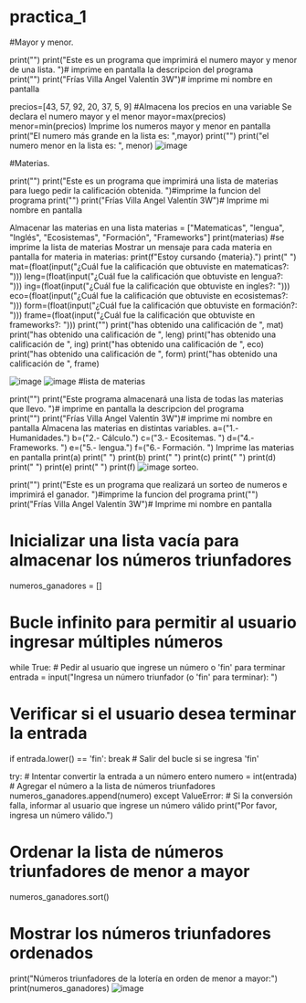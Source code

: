# practica_1
#Mayor y menor.

print("")
print("Este es un programa que imprimirá el numero mayor y menor de una lista. ")# imprime en pantalla la descripcion del programa  
print("")
print("Frías Villa Angel Valentín 3W")# imprime mi nombre en pantalla

precios=[43, 57, 92, 20, 37, 5, 9] #Almacena los precios en una variable
Se declara el numero mayor y el menor
mayor=max(precios)
menor=min(precios)
 Imprime los numeros mayor y menor en pantalla
print("El numero más grande en la lista es: ",mayor)
print("")
print("el numero menor en la lista es: ", menor)
![image](https://github.com/user-attachments/assets/06388ca3-c1c6-4b66-88f4-8b41c7bdcc52)



#Materias.


print("")
print("Este es un programa que imprimirá una lista de materias para luego pedir la calificación obtenida. ")#imprime la funcion del programa
print("")
print("Frías Villa Angel Valentín 3W")# Imprime mi nombre en pantalla


 Almacenar las materias en una lista
materias = ["Matematicas", "lengua", "Inglés", "Ecosistemas", "Formación", "Frameworks"]
print(materias) #se imprime la lista de materias
Mostrar un mensaje para cada materia en pantalla
for materia in materias:
    print(f"Estoy cursando {materia}.")
    print(" ")
    mat=(float(input("¿Cuál fue la calificación que obtuviste en matematicas?: ")))
    leng=(float(input("¿Cuál fue la calificación que obtuviste en lengua?: ")))
    ing=(float(input("¿Cuál fue la calificación que obtuviste en ingles?: ")))
    eco=(float(input("¿Cuál fue la calificación que obtuviste en ecosistemas?: ")))
    form=(float(input("¿Cuál fue la calificación que obtuviste en formación?: ")))
    frame=(float(input("¿Cuál fue la calificación que obtuviste en frameworks?: ")))
    print("")
    print("has obtenido una calificación de ", mat)
    print("has obtenido una calificación de ", leng)
    print("has obtenido una calificación de ", ing) 
    print("has obtenido una calificación de ", eco) 
    print("has obtenido una calificación de ", form) 
    print("has obtenido una calificación de ", frame)

![image](https://github.com/user-attachments/assets/92cf51e2-8db7-43ca-bcea-64742f33dcab)
![image](https://github.com/user-attachments/assets/ef8e8d45-db59-4173-95c8-1191301d829b)
#lista de materias


print("")
print("Este programa almacenará una lista de todas las materias que llevo. ")# imprime en pantalla la descripcion del programa  
print("")
print("Frías Villa Angel Valentín 3W")# imprime mi nombre en pantalla
 Almacena las materias en distintas variables.
a=("1.- Humanidades.")
b=("2.- Cálculo.")
c=("3.- Ecositemas. ")
d=("4.- Frameworks. ")
e=("5.- lengua.")
f=("6.- Formación. ")
Imprime las materias en pantalla
print(a)
print(" ")
print(b)
print(" ")
print(c)
print(" ")
print(d)
print(" ")
print(e)
print(" ")
print(f)
![image](https://github.com/user-attachments/assets/9d10d7a6-b41f-4ead-a93f-fdb7dfeb23e5)
sorteo.



print("")
print("Este es un programa que realizará un sorteo de numeros e imprimirá el ganador. ")#imprime la funcion del programa
print("")
print("Frías Villa Angel Valentín 3W")# Imprime mi nombre en pantalla

# Inicializar una lista vacía para almacenar los números triunfadores
numeros_ganadores = []

# Bucle infinito para permitir al usuario ingresar múltiples números
while True:
    # Pedir al usuario que ingrese un número o 'fin' para terminar
    entrada = input("Ingresa un número triunfador (o 'fin' para terminar): ")
    
  # Verificar si el usuario desea terminar la entrada
  if entrada.lower() == 'fin':
        break  # Salir del bucle si se ingresa 'fin'
    
   try:
        # Intentar convertir la entrada a un número entero
        numero = int(entrada)
        # Agregar el número a la lista de números triunfadores
        numeros_ganadores.append(numero)
  except ValueError:
        # Si la conversión falla, informar al usuario que ingrese un número válido
        print("Por favor, ingresa un número válido.")

# Ordenar la lista de números triunfadores de menor a mayor
numeros_ganadores.sort()

# Mostrar los números triunfadores ordenados
print("Números triunfadores de la lotería en orden de menor a mayor:")
print(numeros_ganadores)
![image](https://github.com/user-attachments/assets/ec93e879-b3e7-43de-a6e7-e1610dc71a2f)




